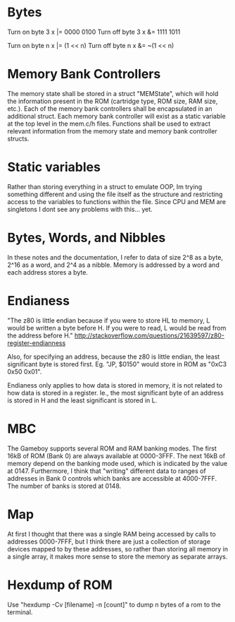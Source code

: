 # Bytes

Turn on byte 3      x |= 0000 0100
Turn off byte 3     x &= 1111 1011

Turn on byte n      x |= (1 << n)
Turn off byte n     x &= ~(1 << n)

# Memory Bank Controllers
The memory state shall be stored in a struct 
"MEMState", which will hold the information
present in the ROM (cartridge type, ROM size,
RAM size, etc.). Each of the memory bank
controllers shall be encapsulated in an 
additional struct. Each memory bank controller
will exist as a static variable at the top level 
in the mem.c/h files. Functions shall be used
to extract relevant information from the memory 
state and memory bank controller structs.

# Static variables
Rather than storing everything in a struct to 
emulate OOP, Im trying something different and
using the file itself as the structure and 
restricting access to the variables to functions
within the file. Since CPU and MEM are singletons
I dont see any problems with this... yet.

# Bytes, Words, and Nibbles
In these notes and the documentation, I refer to
data of size 2^8 as a byte, 2^16 as a word, and
2^4 as a nibble. Memory is addressed by a word
and each address stores a byte.

# Endianess
"The z80 is little endian because if you were 
to store HL to memory, L would be written a byte 
before H. If you were to read, L would be read 
from the address before H."
http://stackoverflow.com/questions/21639597/z80-register-endianness

Also, for specifying an address, because the z80
is little endian, the least significant byte is
stored first. Eg. "JP, $0150" would store in ROM
as "0xC3 0x50 0x01".

Endianess only applies to how data is stored in 
memory, it is not related to how data is stored
in a register. Ie., the most significant byte of
an address is stored in H and the least significant
is stored in L.

# MBC
The Gameboy supports several ROM and RAM banking
modes. The first 16kB of ROM (Bank 0) are always
available at 0000-3FFF. The next 16kB of memory
depend on the banking mode used, which is indicated
by the value at 0147. Furthermore, I think that
"writing" different data to ranges of addresses 
in Bank 0 controls which banks are accessible at
4000-7FFF. The number of banks is stored at 0148.

# Map
At first I thought that there was a single RAM
being accessed by calls to addresses 0000-7FFF,
but I think there are just a collection of storage
devices mapped to by these addresses, so rather
than storing all memory in a single array, it makes
more sense to store the memory as separate arrays.

# Hexdump of ROM
Use "hexdump -Cv [filename] -n [count]" to dump
n bytes of a rom to the terminal.
